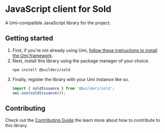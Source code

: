 # JavaScript client for Sold

A Umi-compatible JavaScript library for the project.

## Getting started

1. First, if you're not already using Umi, [follow these instructions to install the Umi framework](https://github.com/metaplex-foundation/umi/blob/main/docs/installation.md).
2. Next, install this library using the package manager of your choice.
   ```sh
   npm install @builderz/sold
   ```
2. Finally, register the library with your Umi instance like so.
   ```ts
   import { soldIssuance } from '@builderz/sold';
   umi.use(soldIssuance());
   ```

## Contributing

Check out the [Contributing Guide](./CONTRIBUTING.md) the learn more about how to contribute to this library.

